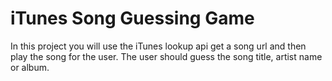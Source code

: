 # iTunes Song Guessing Game

In this project you will use the iTunes lookup api get a song url and then play the song for the user.  The user should guess the song title, artist name or album.
